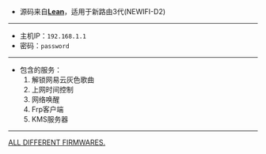 - 源码来自[**Lean**](https://github.com/coolsnowwolf/lede "Lean")，适用于新路由3代(NEWIFI-D2)

------------


- 主机IP：`192.168.1.1`
- 密码：`password`

------------


- 包含的服务：
	1. 解锁网易云灰色歌曲
	2. 上网时间控制
	3. 网络唤醒
	4. Frp客户端
	5. KMS服务器

------------


[ALL DIFFERENT FIRMWARES.](https://github.com/aorosora/NEWIFI-D2-LEDE/releases/tag/2021.2.9)
